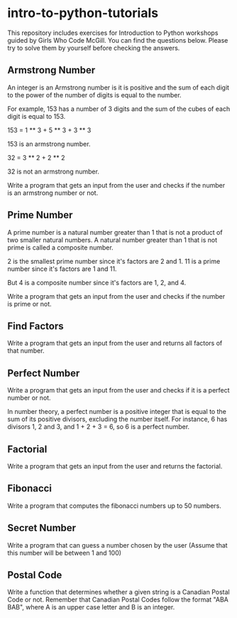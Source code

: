 # intro-to-python-tutorials 

This repository includes exercises for Introduction to Python workshops guided by Girls Who Code McGill. You can find the questions below. Please try to solve them by yourself before checking the answers.

## Armstrong Number

An integer is an Armstrong number is it is positive and the sum of each digit to the power of the number of digits is equal to the number.

For example, 153 has a number of 3 digits and the sum of the cubes of each digit is equal to 153.
  
  153 = 1 ** 3 + 5 ** 3 + 3 ** 3  
  
153 is an armstrong number.

  32 = 3 ** 2 + 2 ** 2
  
32 is not an armstrong number.

Write a program that gets an input from the user and checks if the number is an armstrong number or not.


## Prime Number 

A prime number is a natural number greater than 1 that is not a product of two smaller natural numbers. 
A natural number greater than 1 that is not prime is called a composite number.

2 is the smallest prime number since it's factors are 2 and 1.
11 is a prime number since it's factors are 1 and 11.

But 4 is a composite number since it's factors are 1, 2, and 4.

Write a program that gets an input from the user and checks if the number is prime or not.

## Find Factors

Write a program that gets an input from the user and returns all factors of that number.

## Perfect Number

Write a program that gets an input from the user and checks if it is a perfect number or not.

In number theory, a perfect number is a positive integer that is equal to the sum of its positive divisors, excluding the number itself. For instance, 6 has divisors 1, 2 and 3, and 1 + 2 + 3 = 6, so 6 is a perfect number.

## Factorial

Write a program that gets an input from the user and returns the factorial.

## Fibonacci

Write a program that computes the fibonacci numbers up to 50 numbers.

## Secret Number

Write a program that can guess a number chosen by the user (Assume that this number will be between 1 and 100)

## Postal Code

Write a function that determines whether a given string is a Canadian Postal Code or not. Remember that Canadian Postal Codes follow the format "ABA BAB", where A is an upper case letter and B is an integer.
